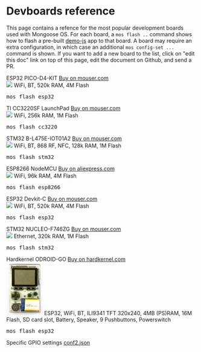 # Devboards reference

This page contains a refence for the most popular development boards
used with Mongoose OS. For each board, a `mos flash ..` command shows
how to flash a pre-built [demo-js](https://github.com/mongoose-os-apps/demo-js)
app to that board. A board may require an extra configuration, in which case
an additional `mos config-set ...` command is shown. If you want to add
a new board to the list, click on "edit this doc" link on top of this page,
edit the document on Github, and send a PR.

<div class="card-deck mt-4">
  <div class="card my-3 shadow">
    <div class="card-header font-weight-bold text-muted">
    ESP32 PICO-D4-KIT <a class="float-right" href="https://www.mouser.ie/ProductDetail/Espressif-Systems/ESP32-PICO-KIT?qs=%2fha2pyFadug%252b4OsJtZ6BWCK54algBDG2cu7MN2ivj8E%3d">Buy on mouser.com</a></div>
    <div class="card-body">
      <img class="img-fluid" src="images/esp32-pico-kit.png" style="max-height: 140px;" />
      WiFi, BT, 520k RAM, 4M Flash
      <pre class="mt-2 mb-0">mos flash esp32</pre>
    </div>
  </div>
  <div class="card my-3 shadow">
    <div class="card-header font-weight-bold text-muted">TI CC3220SF LaunchPad <a class="float-right" href="https://www.mouser.ie/ProductDetail/Texas-Instruments/LAUNCHCC3220MODASF?qs=%2fha2pyFadujqlJX34r9ZGoAmtkXcNzJj%252bZ4VZVBUJdhvqS35TYOi%252bA%3d%3d">Buy on mouser.com</a></div>
    <div class="card-body">
      <img class="mw-100" src="images/cc3220.png" style="max-height: 140px;" />
      WiFi, 256k RAM, 1M Flash
      <pre class="mt-2 mb-0">mos flash cc3220</pre>
    </div>
  </div>
  <div class="w-100"></div>
  <div class="card my-3 shadow">
    <div class="card-header font-weight-bold text-muted">STM32 B-L475E-IOT01A2 <a class="float-right" href="https://www.mouser.ie/ProductDetail/STMicroelectronics/B-L475E-IOT01A2?qs=sGAEpiMZZMtw0nEwywcFgLsaY7JiSlO%2fppdYl3jRSsNnt9SKMZclVw%3d%3d">Buy on mouser.com</a></div>
    <div class="card-body">
      <img class="mw-100" src="images/stm32_iot01a.png" style="max-height: 140px;"/>
      WiFi, BT, 868 RF, NFC, 128k RAM, 1M Flash
      <pre class="mt-2 mb-0">mos flash stm32</pre>
    </div>
  </div>
  <div class="card my-3 shadow">
    <div class="card-header font-weight-bold text-muted">ESP8266 NodeMCU <a class="float-right" href="https://www.aliexpress.com/wholesale?SearchText=nodemcu">Buy on aliexpress.com</a></div>
    <div class="card-body">
      <img class="mw-100" src="images/nodemcu.png" style="max-height: 140px;"/>
      WiFi, 96k RAM, 4M Flash
      <pre class="mt-2 mb-0">mos flash esp8266</pre>
    </div>
  </div>
  <div class="w-100"></div>
  <div class="card my-3 shadow">
    <div class="card-header font-weight-bold text-muted">ESP32 Devkit-C <a class="float-right" href="https://www.mouser.ie/All-Manufacturers/_/N-0?Keyword=esp32-devkit-c">Buy on mouser.com</a></div>
    <div class="card-body">
      <img class="img-fluid" src="images/esp32-devkitc.png" style="max-height: 140px;" />
      WiFi, BT, 520k RAM, 4M Flash
      <pre class="mt-2 mb-0">mos flash esp32</pre>
    </div>
  </div>
  <div class="card my-3 shadow">
    <div class="card-header font-weight-bold text-muted">STM32 NUCLEO-F746ZG <a class="float-right" href="https://www.mouser.ie/ProductDetail/STMicroelectronics/NUCLEO-F746ZG?qs=sGAEpiMZZMtw0nEwywcFgCOvL%2fCIMT%2f2w01SZnal1Ngwgxcd9gFiJw%3d%3d">Buy on mouser.com</a></div>
    <div class="card-body">
      <img class="img-fluid" src="images/nucleo-f746zg.png" style="max-height: 140px;" />
      Ethernet, 320k RAM, 1M Flash
      <pre class="mt-2 mb-0">mos flash stm32</pre>
    </div>
  </div>  
  <div class="card my-3 shadow">
    <div class="card-header font-weight-bold text-muted">Hardkernel ODROID-GO <a class="float-right" href="https://www.hardkernel.com/main/shop/good_list.php?lang=en">Buy on hardkernel.com</a></div>
    <div class="card-body">
      <img class="img-fluid" src="images/ODROID-GO.jpg" style="max-height: 140px;" />
      ESP32, WiFi, BT, ILI9341 TFT 320x240, 4MB (PS)RAM, 16M Flash, SD card slot, Battery, Speaker, 9 Pushbuttons, Powerswitch
      <pre class="mt-2 mb-0">mos flash esp32</pre>
<div>Specific GPIO settings <a class="float-right" href="resources/odroid-go-conf2.json">conf2.json</a></div>  
    </div>
  </div>
</div>
